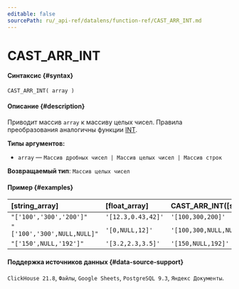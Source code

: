 ```yaml
---
editable: false
sourcePath: ru/_api-ref/datalens/function-ref/CAST_ARR_INT.md
---
```


# CAST_ARR_INT



#### Синтаксис {#syntax}


```
CAST_ARR_INT( array )
```

#### Описание {#description}
Приводит массив `array` к массиву целых чисел. Правила преобразования аналогичны функции [INT](INT.md).

**Типы аргументов:**
- `array` — `Массив дробных чисел | Массив целых чисел | Массив строк`


**Возвращаемый тип**: `Массив целых чисел`

#### Пример {#examples}



| **[string_array]**          | **[float_array]**   | **CAST_ARR_INT([string_array])**   | **CAST_ARR_INT([float_array])**   |
|:----------------------------|:--------------------|:-----------------------------------|:----------------------------------|
| `"['100','300','200']"`     | `'[12.3,0.43,42]'`  | `'[100,300,200]'`                  | `'[12,0,42]'`                     |
| `"['100','300',NULL,NULL]"` | `'[0,NULL,12]'`     | `'[100,300,NULL,NULL]'`            | `'[0,NULL,12]'`                   |
| `"['150',NULL,'192']"`      | `'[3.2,2.3,3.5]'`   | `'[150,NULL,192]'`                 | `'[3,2,3]'`                       |




#### Поддержка источников данных {#data-source-support}

`ClickHouse 21.8`, `Файлы`, `Google Sheets`, `PostgreSQL 9.3`, `Яндекс Документы`.
